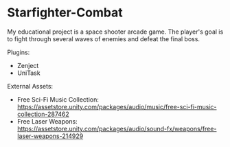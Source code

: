 # Starfighter-Combat
My educational project is a space shooter arcade game. The player's goal is to fight through several waves of enemies and defeat the final boss.

Plugins:

 - Zenject
 - UniTask

External Assets:

- Free Sci-Fi Music Collection: https://assetstore.unity.com/packages/audio/music/free-sci-fi-music-collection-287462
- Free Laser Weapons: https://assetstore.unity.com/packages/audio/sound-fx/weapons/free-laser-weapons-214929
